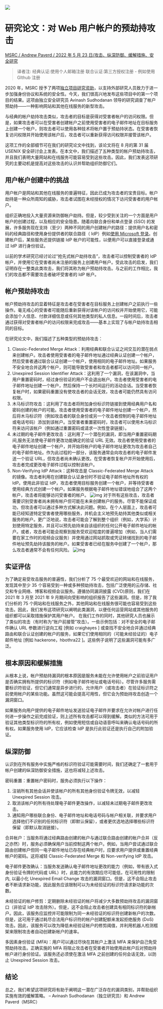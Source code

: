 ![](https://raw.githubusercontent.com/lavaicer/Img/main/202206061736118.png)

# 研究论文：对 Web 用户帐户的预劫持攻击

[MSRC / Andrew Paverd / 2022 年 5 月 23 日/攻击、纵深防御、缓解措施、安全研究](https://msrc-blog.microsoft.com/2022/05/23/pre-hijacking-attacks/)

> 译者注:
> 经典认证:使用个人邮箱注册
> 联合认证:第三方授权注册 - 例如使用 GIthub 注册

2020 年，MSRC 授予了两项[独立项目研究资助](https://www.microsoft.com/en-us/msrc/grant-microsoft-identity)，以支持外部研究人员致力于进一步加强身份协议和系统的安全性。今天，我们很高兴地发布这些项目中的第一个项目的结果。这项由独立安全研究员 Avinash Sudhodanan 领导的研究调查了帐户预劫持——一种影响网站和其他在线服务的新型攻击。

与经典的帐户劫持攻击类似，攻击者的目标是获得对受害者帐户的访问权限。但是，如果攻击者可以在受害者创建帐户之前使用受害者的电子邮件地址在目标服务上创建一个帐户，则攻击者可以使用各种技术将帐户置于预劫持状态。在受害者恢复访问权限并开始使用该帐户后，攻击者可以重新获得访问权限并接管该帐户。

这项工作的全部细节可在我们的研究论文中找到，该论文将在 8 月的第 31 届 USENIX 安全研讨会上发表。在本文中，我们描述了五种类型的帐户预劫持攻击，并且我们表明大量网站和在线服务可能容易受到这些攻击。因此，我们发表这项研究的主要动机是提高对这些攻击的认识并帮助组织防御它们。

## 用户帐户创建中的挑战

用户帐户是网站和其他在线服务的普遍特征，因此已成为攻击者的宝贵目标。帐户劫持是一种众所周知的威胁，攻击者试图在未经授权的情况下访问受害者的用户帐户。

组织正确地投入大量资源来防御帐户劫持。但是，较少受到关注的一个方面是用户帐户的创建过程，以及相应的安全隐患。随着向联合身份和单点登录 (SSO) 的发展，许多服务现在支持（至少）两种不同的用户创建帐户的路径：提供用户名和密码的经典路径和使用身份提供者的联合路径（ IdP）例如[使用 Microsoft 登录](https://developer.microsoft.com/en-us/identity/add-sign-in-with-microsoft)。创建帐户后，某些服务还提供链接 IdP 帐户的可能性，以便用户可以直接登录或通过 IdP 进行身份验证。

以前的学术研究已经讨论过“抢先式帐户劫持攻击”，攻击者可以控制受害者的 IdP 帐户，并使用它在受害者尚未注册的服务上创建用户帐户。受此攻击的启发，我们证明存在一整类此类攻击，我们将其称为帐户预劫持攻击。与之前的工作相比，我们的攻击都不需要攻击者破坏受害者的 IdP 帐户。

## 帐户预劫持攻击

帐户预劫持攻击的显着特征是攻击者在受害者在目标服务上创建帐户之前执行一些操作。毫无戒心的受害者可能随后重新获得对该帐户的访问权并开始使用它，可能会添加个人信息、付款详细信息或任何其他类型的私人信息。一段时间后，攻击者通过获得对受害者帐户的访问权限来完成攻击——基本上实现了与帐户劫持攻击相同的目标。

在研究论文中，我们描述了五种类型的预劫持攻击：

1. Classic-Federated Merge Attack：利用经典和联合认证之间交互的潜在弱点来创建帐户。攻击者使用受害者的电子邮件地址通过经典认证创建一个帐户，然后受害者通过联合认证创建一个帐户，使用相同的电子邮件地址。如果服务不安全地合并这两个帐户，则可能导致受害者和攻击者都可以访问同一帐户。
2. Unexpired Session Identifier Attack：这利用了一个漏洞，在该漏洞中，当用户重置密码时，经过身份验证的用户不会退出帐户。攻击者使用受害者的电子邮件地址创建一个帐户，然后保持一个长时间运行的活动会话。当受害者恢复帐户时，如果密码重置没有使攻击者的会话无效，攻击者可能仍然具有访问权限。
3. 木马标识符攻击：这利用了攻击者将附加身份标识符链接到使用经典用户名和密码创建的帐户的可能。攻击者使用受害者的电子邮件地址创建一个帐户，然后将木马标识符（例如攻击者的联合身份或另一个攻击者控制的电子邮件地址或电话号码）添加到该帐户。当受害者重置密码时，攻击者可以使用木马标识符来访问该帐户（例如通过重置密码或请求一次性登录链接）。
4. 未过期的电子邮件更改攻击：这利用了一个潜在的漏洞，即当用户重置密码期间,服务无法使电子邮件更改功能确定的验证 URL 无效。攻击者使用受害者的电子邮件地址创建一个帐户，并开始将帐户的电子邮件地址更改为攻击者自己的电子邮件地址。作为此过程的一部分，该服务通常会向攻击者的电子邮件发送一个验证 URL，但攻击者尚未确认更改。在受害者恢复帐户并开始使用后，攻击者完成更改电子邮件过程以控制该帐户。
5. Non-Verifying IdP Attack：这种攻击是 Classic-Federated Merge Attack 的镜像。攻击者利用在创建联合认证身份时不验证电子邮件地址所有权的 IdP。使用此非验证 IdP，攻击者使用目标服务创建一个帐户，并等待受害者使用经典方式创建一个帐户。如果服务根据电子邮件地址错误地组合了这两个帐户，攻击者将能够访问受害者的帐户。
   ![img](https://raw.githubusercontent.com/lavaicer/Img/main/202206061733252.png)
   对于所有这些攻击，攻击者需要识别受害者尚未拥有帐户但可能在未来创建帐户的服务。尽管不能保证成功，但攻击者可以通过多种方式解决此问题。例如，在个人层面上，攻击者可能已经知道特定受害者使用哪些服务，并机会主义地预先劫持其他类似或相关服务的帐户。更广泛地说，攻击者可能会了解到整个组织（例如，大学系）计划使用特定服务，并且可以预先劫持来自该组织的任何公开电子邮件地址的帐户。或者，攻击者可能会观察到服务受欢迎程度的普遍增加（例如，当人们需要在家工作时的视频会议服务）并使用通过网站抓取或凭证转储找到的电子邮件地址预先劫持该服务的帐户。如果受害者已经在服务中创建了一个帐户，那么攻击者通常不会有任何风险。
   ![img](https://raw.githubusercontent.com/lavaicer/Img/main/202206061734649.png)

## 实证评估

为了确定易受攻击服务的普遍性，我们分析了 75 个最受欢迎的网站和在线服务，发现其中至少 35 个容易受到一种或多种预劫持攻击，包括广泛使用的云存储、社交和专业网络、博客和视频会议服务。遵循协同漏洞披露 (CVD)原则，我们在 2021 年 3 月至 2021 年 9 月期间向受影响的组织报告了这些漏洞。但是，除了我们分析的 75 个网站和在线服务之外，其他网站和在线服务很可能也容易受到这些攻击。因此，我们发布这项研究以阐明此类漏洞，以便任何运营网站或其他服务的组织都可以采取措施保护其用户帐户。
在我们工作的同时，其他研究人员也展示了类似的攻击（有时称为“账户前接管”攻击）。一些示例包括：对不安全的电子邮件确认 URL 参数进行逆向工程 [例如 craighayes ] 或查找不安全地合并通过经典路由和联合认证创建的帐户的服务，如果它们使用相同的（可能未经验证的）电子邮件地址 [例如 hackerone，hbothra22 ]。这些例子说明了这些漏洞可能有多广泛。

## 根本原因和缓解措施

从根本上说，帐户预劫持漏洞的根本原因是服务未能在允许使用帐户之前验证用户是否确实拥有所提供的标识符（例如电子邮件地址或电话号码）。尽管许多服务需要标识符验证，但它们通常是异步进行的，允许用户（或攻击者）在验证标识符之前使用帐户的某些功能。虽然这可能会提高可用性，但它会为预劫持攻击创造一个漏洞窗口。

如果服务向用户提供的电子邮件地址发送验证电子邮件并要求在允许对帐户进行任何进一步操作之前完成验证，则上述所有攻击都可以得到缓解。类似的方法可用于验证其他类型标识符的所有权，例如使用短信或自动语音呼叫来确认电话号码的所有权。如果服务使用 IdP，它应该检查 IdP 是执行此验证还是执行自己的附加验证。

## 纵深防御

认识到在所有服务中实施严格的标识符验证可能需要时间，我们还确定了一套用于帐户创建的纵深防御安全措施，这也将减轻上述攻击。

密码重置：重置帐户密码时，服务必须执行以下操作：

1. 注销所有其他会话并使该帐户的所有其他身份验证令牌无效，以减轻 Unexpired Session 攻击。
2. 取消该帐户的所有待处理电子邮件更改操作，以减轻未过期电子邮件更改攻击。
3. 通知用户哪些联合身份、电子邮件地址和电话号码与帐户相关联，并要求用户选择他们不识别的任何标识符（即默认保留），或者更优选地选择哪些标识符保留（即默认取消链接）。

合并帐户：当服务将通过经典路由创建的帐户与通过联合路由创建的帐户合并（反之亦然）时，服务必须确保用户当前控制这两个帐户。例如，当用户尝试通过联合路由创建帐户但同一电子邮件地址已存在经典帐户时，应要求用户提供或重置经典帐户的密码。这将减轻 Classic-Federated Merge 和 Non-verifying IdP 攻击。

电子邮件更改确认：当服务发送确认电子邮件地址更改的能力（例如，带有嵌入式身份验证令牌的代码或 URL）时，此能力的有效期应尽可能低，在可用性的限制内, 以最小化 Unexpired Email Change 攻击的漏洞窗口。但是，这不会阻止攻击者不断请求新功能，因此服务应该限制可以为未经验证的标识符请求新功能的次数。

未经验证的帐户修剪：定期删除未经验证的帐户将减少大多数预劫持攻击的漏洞窗口（非验证 IdP 攻击除外）。但是，这不会阻止攻击者创建具有相同标识符的新帐户。因此，该服务应监控并可能限制为同一未经验证的标识符创建新帐户的次数。但是，这可用于通过耗尽合法用户标识符的帐户创建配额来发起拒绝服务 (DoS) 攻击。因此，该服务可以改为降低未经验证帐户的修剪阈值，并利用机器人检测框架来限制攻击者自动创建新帐户的速率。

多因素身份验证 (MFA)：用户可以通过尽快在其帐户上激活 MFA 来保护自己免受预劫持攻击。正确实施的 MFA 将阻止攻击者在受害者开始使用此帐户后对预劫持帐户进行身份验证。该服务还必须使在激活 MFA 之前创建的任何会话无效，以防止 Unexpired Session 攻击。

## 结论

总之，我们希望这项研究将有助于阐明这一潜在广泛存在的漏洞类别，并帮助组织实施有效的缓解策略。
– Avinash Sudhodanan（独立研究员）和 Andrew Paverd（MSRC）

